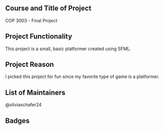 ## Course and Title of Project
COP 3003 - Final Project

## Project Functionality
This project is a small, basic platformer created using SFML. 

## Project Reason
I picked this project for fun since my favorite type of game is a platformer.

## List of Maintainers
@oliviaschafer24

## Badges

